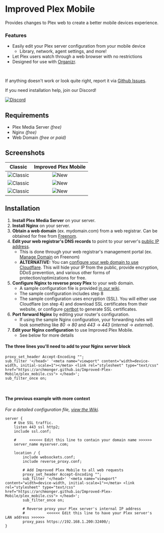 # Improved Plex Mobile
Provides changes to Plex web to create a better mobile devices experience. 

### Features
- Easily edit your Plex server configuration from your mobile device
   - Library, network, agent settings, and more!
- Let Plex users watch through a web browser with no restrictions
- Designed for use with [Organizr](https://github.com/causefx/Organizr).

<br/>

If anything doesn't work or look quite right, report it via [Github Issues](https://github.com/Archmonger/Improved-Plex-Mobile/issues).

If you need installation help, join our Discord!

[![Discord](https://img.shields.io/badge/discord-join-orange.svg?style=for-the-badge&logo=discord)](https://discord.gg/sfjkDaM)<br/>


## Requirements<br/>
- Plex Media Server _(free)_
- Nginx _(free)_
- Web Domain _(free or paid)_


## Screenshots
| Classic | Improved Plex Mobile |
|:---:|:---:|
| ![Classic](https://archmonger.github.io/Improved-Plex-Mobile/screenshots/classic_1.png)  | ![New](https://archmonger.github.io/Improved-Plex-Mobile/screenshots/new_1.png) |
| ![Classic](https://archmonger.github.io/Improved-Plex-Mobile/screenshots/classic_2.png)  | ![New](https://archmonger.github.io/Improved-Plex-Mobile/screenshots/new_2.png) |
| ![Classic](https://archmonger.github.io/Improved-Plex-Mobile/screenshots/classic_3.png)  | ![New](https://archmonger.github.io/Improved-Plex-Mobile/screenshots/new_3.png) |


## Installation<br/>
1) **Install Plex Media Server** on your server.
2) **Install Nginx** on your server.
3) **Obtain a web domain** (ex. mydomain.com) from a web registrar. Can be obtained for free from [Freenom](https://www.freenom.com/en/index.html?lang=en).
4) **Edit your web registrar's DNS records** to point to your server's [public IP address](https://www.google.com/search?q=what+is+my+ip&ie=UTF-8&oe=UTF-8).
   - This is done through your web registrar's management portal (ex. [Manage Domain](https://my.freenom.com/clientarea.php?action=domains) on Freenom)
   - **ALTERNATIVE:** You can [configure your web domain to use Cloudflare](https://dev.to/hieplpvip/get-a-free-domain-with-freenom-and-cloudflare-k1j). This will hide your IP from the public, provide encryption, DDoS prevention, and various other forms of protection/optimizations for free.
5) **Configure Nginx to reverse proxy Plex** to your web domain.
   - A sample configuration file is provided [in our wiki](https://github.com/Archmonger/Improved-Plex-Mobile/wiki/Nginx-Configuration).
   - The sample configuration includes step 8
   - The sample configuration uses encryption (SSL). You will either use Cloudflare (on step 4) and download SSL certificates from their website, or configure [certbot](https://certbot.eff.org/) to generate SSL certificates. 
6) **Port forward Nginx** by editing your router's configuration.
   - If using the sample Nginx configuration, your forwarding rules will look something like _80_ -> _80_ and _443_ -> _443_ (_internal_ -> _external_).
7) **Edit your Nginx configuration** to use Improved Plex Mobile.
   - See below for more details

#### The three lines you'll need to add to your Nginx server block
```nginx
proxy_set_header Accept-Encoding "";
sub_filter '</head>' '<meta name="viewport" content="width=device-width, initial-scale=1"></meta> <link rel="stylesheet" type="text/css" href="https://archmonger.github.io/Improved-Plex-Mobile/plex_mobile.css"> </head>';
sub_filter_once on;
```

<br/>

#### The previous example with more context
_For a detailed configuration file, [view the Wiki](https://github.com/Archmonger/Improved-Plex-Mobile/wiki/Nginx-Configuration)._
```nginx
server {
	# Use SSL traffic.
	listen 443 ssl http2;
	include ssl.conf;

	#      <<<<<< Edit this line to contain your domain name >>>>>>
	server_name myserver.com;

	location / {
		include websockets.conf;
		include reverse_proxy.conf;

		# Add Improved Plex Mobile to all web requests
		proxy_set_header Accept-Encoding "";
		sub_filter '</head>' '<meta name="viewport" content="width=device-width, initial-scale=1"></meta> <link rel="stylesheet" type="text/css" href="https://archmonger.github.io/Improved-Plex-Mobile/plex_mobile.css"> </head>';
		sub_filter_once on;

		# Reverse proxy your Plex server's internal IP address
		#          <<<<<< Edit this line to have your Plex server's LAN address >>>>>>
		proxy_pass https://192.168.1.200:32400/;
}
```
